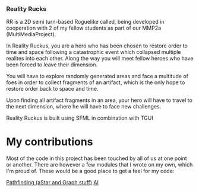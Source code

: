 ### Reality Rucks
RR is a 2D semi turn-based Roguelike called, being developed in cooperation with 2 of my fellow students as part of our MMP2a (MultiMediaProject).

In Reality Ruckus, you are a hero who has been chosen to restore order to time and space following a catastrophic event which collapsed multiple realites into each other. Along the way you will meet fellow heroes who have been forced to leave their dimension.

You will have to explore randomly generated areas and face a multitude of foes in order to collect fragments of an artifact, which is the only hope to restore order back to space and time.

Upon finding all artifact fragments in an area, your hero will have to travel to the next dimension, where he will have to face new challenges.

Reality Ruckus is built using SFML in combination with TGUI

# My contributions
Most of the code in this project has been touched by all of us at one point or another. There are however a few modules that I wrote on my own, which I'm proud of. These would be a good place to get a feel for my code:

   [Pathfinding (aStar and Graph stuff)](https://github.com/in0x/RealityRuckus/blob/master/src/aStarSearch.cpp)
   [AI](https://github.com/in0x/RealityRuckus/blob/master/src/AIComponent.cpp)
